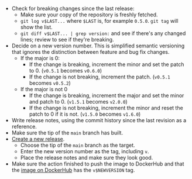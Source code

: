- Check for breaking changes since the last release: 
	- Make sure your copy of the repository is freshly fetched.
	- `git log v$LAST...` where `$LAST` is, for example `0.5.0`. `git tag` will
		show the list. 
	- `git diff v$LAST... | grep version:` and see if there's any changed lines;
		review to see if they're breaking.
- Decide on a new version number. This is simplified semantic versioning that
	ignores the distinction between feature and bug fix changes.
	- If the major is 0:
		- If the change is breaking, increment the minor and set the patch to 0.
			(`v0.5.1` becomes `v0.6.0`)
		- If the change is not breaking, increment the patch. (`v0.5.1` becomes
			`v0.5.2`)
	- If the major is not 0
		- If the change is breaking, increment the major and set the minor and
			patch to 0. (`v1.5.1` becomes `v2.0.0`)
		- If the change is not breaking, increment the minor and reset the patch to
			0 if it is not. (`v1.5.0` becomes `v1.6.0`)
- Write release notes, using the commit history since the last revision as
	a reference.
- Make sure the tip of the `main` branch has built.
- [Create a new release](https://github.com/spice-labs-inc/goatrodeo/releases/new).
	- Choose the tip of the `main` branch as the target. 
	- Enter the new version number as the tag, including `v`.
	- Place the release notes and make sure they look good.
- Make sure the action finished to push the image to DockerHub and that
  the [image on
  DockerHub](https://hub.docker.com/r/spicelabs/goatrodeo/tags) has the
  `v$NEWVERSION` tag.
